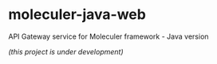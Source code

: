 # moleculer-java-web
API Gateway service for Moleculer framework - Java version

*(this project is under development)*
